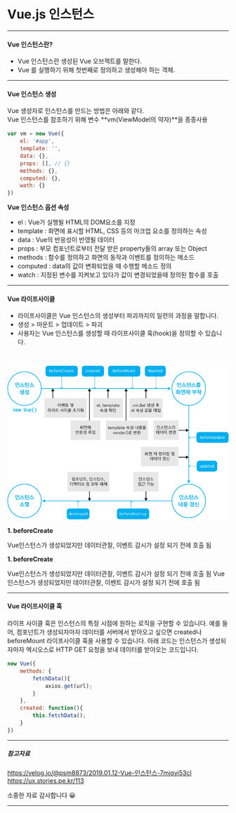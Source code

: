 # Vue.js 인스턴스
---

#### Vue 인스턴스란?
- Vue 인스턴스란 생성된 Vue 오브젝트를 말한다.
- Vue 를 실행하기 위해 첫번째로 정의하고 생성해야 하는 객체.

***
#### Vue 인스턴스 생성
Vue 생성자로 인스턴스를 만드는 방법은 아래와 같다. <br>
Vue 인스턴스를 참조하기 위해 변수 **vm(ViewModel의 약자)**을 종종사용
```javascript
var vm = new Vue({
    el: '#app',
    template: '',
    data: {},
    props: [], // {}
    methods: {},
    computed: {},
    wath: {}
})
```
<strong>Vue 인스턴스 옵션 속성</strong>
- el : Vue가 실행될 HTML의 DOM요소를 지정
- template : 화면에 표시할 HTML, CSS 등의 마크업 요소를 정의하는 속성
- data : Vue의 반응성이 반영될 데이터
- props : 부모 컴포넌트로부터 전달 받은 property들의 array 또는 Object
- methods : 함수를 정의하고 화면의 동작과 이벤트를 정의하는 메소드
- computed : data의 값이 변화되었을 때 수행할 메소드 정의
- watch : 지정된 변수를 지켜보고 있다가 값이 변경되었을때 정의된 함수를 호출

***
#### Vue 라이프사이클
- 라이프사이클은 Vue 인스턴스의 생성부터 파괴까지의 일련의 과정을 말합니다.
- 생성 > 마운트 > 업데이트 > 파괴
- 사용자는 Vue 인스턴스를 생성할 때 라이프사이클 훅(hook)을 정의할 수 있습니다.

<br>

![라이프사이클](img/img_vue_lifecycle.png)

<strong>1. beforeCreate</strong>
<p>
    Vue인스턴스가 생성되었지만 데이터관찰, 이벤트 감시가 설정 되기 전에 호출 됨
</p>
<strong>1. beforeCreate</strong>
<p>
    Vue인스턴스가 생성되었지만 데이터관찰, 이벤트 감시가 설정 되기 전에 호출 됨 Vue인스턴스가 생성되었지만 데이터관찰, 이벤트 감시가 설정 되기 전에 호출 됨
</p>

***
#### Vue 라이프사이클 훅
라이프 사이클 훅은 인스턴스의 특정 시점에 원하는 로직을 구현할 수 있습니다. 예를 들어, 컴포넌트가 생성되자마자 데이터를 서버에서 받아오고 싶으면 created나 beforeMount 라이프사이클 훅을 사용할 수 있습니다. 아래 코드는 인스턴스가 생성되자마자 엑시오스로 HTTP GET 요청을 보내 데이터를 받아오는 코드입니다.
```javascript
new Vue({
    methods: {
        fetchData(){
            axios.get(url);
        }
    },
    created: function(){
        this.fetchData();
    }
})

```

***
##### 참고자료
https://velog.io/@psm8873/2019.01.12-Vue-인스턴스-7mjqyi53cl<br>
https://ux.stories.pe.kr/113<br>

소중한 자료 감사합니다 😀
***

